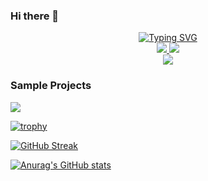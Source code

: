 ### Hi there 👋

<!--
**bolaji2274/bolaji2274** is a ✨ _special_ ✨ repository because its `README.md` (this file) appears on your GitHub profile.
Vuejs, Nodejs, MySQL, JavaScript, Python
Here are some ideas to get you started:

- 🔭 I’m currently working on ... Terraform, Docker, Docker-Compose, Ansible
- -->
<p align="center">
<a href="https://github.com/bolaji2274">
    <img src="https://readme-typing-svg.demolab.com?font=Georgia&size=18&duration=2500&pause=150&multiline=true&width=600&height=90&lines=I+am+Bolaji+Hammed;DevOps+Enginner+%7C+Infrastructure+Engineer+%7C+Site+Reliability+Engineer" alt="Typing SVG" />
</a>
<br/>
<!--
<a href="https://">
    <img src="https://img.shields.io/badge/Website-Portfolio-red?style=flat-square">
</a>  
 -->
<a href="https://www.linkedin.com/in/bolaji-hammed-aa9010234/">
    <img src="https://img.shields.io/badge/-Linkedin-blue?style=flat-square&logo=linkedin">
</a>
<a href="mailto:hammedbolajihammed@gmail.com">
    <img src="https://img.shields.io/badge/-Email-red?style=flat-square&logo=gmail&logoColor=white">
</a>

<br/> 
<a href="https://github.com/bolaji2274">
    <img src="https://github-stats-alpha.vercel.app/api?username=bolaji2274&cc=22272e&tc=37BCF6&ic=fff&bc=0000">
</a>
</p>

### Sample Projects
<a href="https://github.com/bolaji2274/al-halal-rabbit-farm">
  <img align="center" src="https://github-readme-stats.vercel.app/api/pin/?username=bolaji2274&repo=al-halal-rabbit-farm&theme=graywhite&bg_color=0,ffd6ff,e7c6ff,c8b6ff,adb7ff,bbd0ff&hide_border=true" />
</a>


[![trophy](https://github-profile-trophy.vercel.app/?username=bolaji2274&theme=onedark)](https://github.com/ryo-ma/github-profile-trophy)

[![GitHub Streak](https://streak-stats.demolab.com?user=bolaji2274&theme=gruvbox-duo)](https://git.io/streak-stats)

[![Anurag's GitHub stats](https://github-readme-stats.vercel.app/api?username=bolaji2274)](https://github.com/anuraghazra/github-readme-stats)


<!--

[![Top Langs](https://github-readme-stats.vercel.app/api/top-langs/?username=bolaji2274)](https://github.com/anuraghazra/github-readme-stats)

![Top Langs](https://github-readme-stats.vercel.app/api/top-langs/?username=bolaji2274&size_weight=0.5&count_weight=0.5)

[![Top Langs](https://github-readme-stats.vercel.app/api/top-langs/?username=bolaji2274&layout=pie)](https://github.com/anuraghazra/github-readme-stats)

-->
 <!--
- 🌱 I’m currently learning ... Terraform, AWS, Ansible
-  
- 👯 I’m looking to collaborate on ... Te  
- 🤔 I’m looking for help with ...
- 💬 Ask me about ...  
- 📫 How to reach me: ...
- 😄 Pronouns: ...
- ⚡ Fun fact: ...
-->
